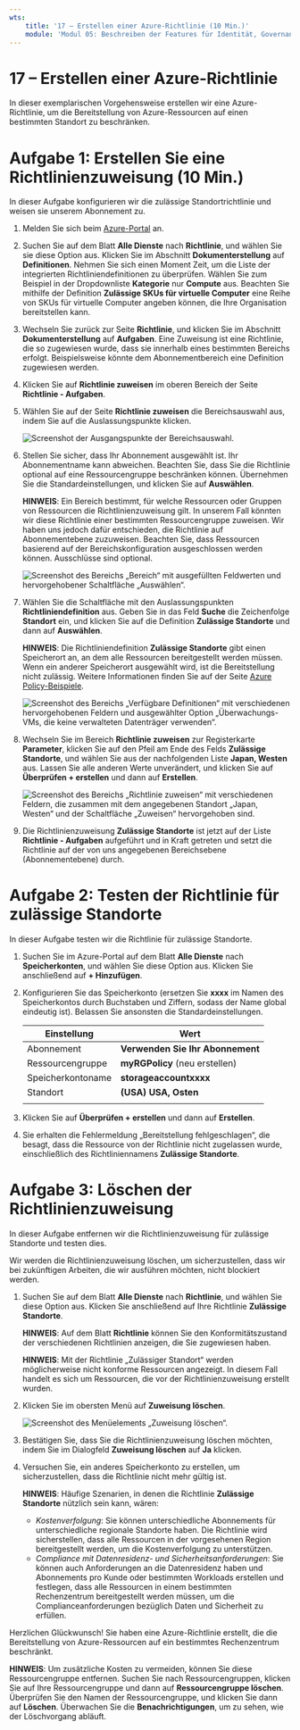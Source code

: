 ```yaml
---
wts:
    title: '17 – Erstellen einer Azure-Richtlinie (10 Min.)'
    module: 'Modul 05: Beschreiben der Features für Identität, Governance, Datenschutz und Compliance'
---
```

# 17 – Erstellen einer Azure-Richtlinie

In dieser exemplarischen Vorgehensweise erstellen wir eine Azure-Richtlinie, um die Bereitstellung von Azure-Ressourcen auf einen bestimmten Standort zu beschränken.

# Aufgabe 1: Erstellen Sie eine Richtlinienzuweisung (10 Min.)

In dieser Aufgabe konfigurieren wir die zulässige Standortrichtlinie und weisen sie unserem Abonnement zu. 

1. Melden Sie sich beim [Azure-Portal](https://portal.azure.com) an.

2. Suchen Sie auf dem Blatt **Alle Dienste** nach **Richtlinie**, und wählen Sie sie diese Option aus. Klicken Sie im Abschnitt **Dokumenterstellung** auf **Definitionen**.  Nehmen Sie sich einen Moment Zeit, um die Liste der integrierten Richtliniendefinitionen zu überprüfen. Wählen Sie zum Beispiel in der Dropdownliste **Kategorie** nur **Compute** aus. Beachten Sie mithilfe der Definition **Zulässige SKUs für virtuelle Computer** eine Reihe von SKUs für virtuelle Computer angeben können, die Ihre Organisation bereitstellen kann.

3. Wechseln Sie zurück zur Seite **Richtlinie**, und klicken Sie im Abschnitt **Dokumenterstellung** auf **Aufgaben**. Eine Zuweisung ist eine Richtlinie, die so zugewiesen wurde, dass sie innerhalb eines bestimmten Bereichs erfolgt. Beispielsweise könnte dem Abonnementbereich eine Definition zugewiesen werden. 

4. Klicken Sie auf **Richtlinie zuweisen** im oberen Bereich der Seite **Richtlinie - Aufgaben**.

5. Wählen Sie auf der Seite **Richtlinie zuweisen** die Bereichsauswahl aus, indem Sie auf die Auslassungspunkte klicken.

    ![Screenshot der Ausgangspunkte der Bereichsauswahl.](../images/1401.png)

6. Stellen Sie sicher, dass Ihr Abonnement ausgewählt ist. Ihr Abonnementname kann abweichen. Beachten Sie, dass Sie die Richtlinie optional auf eine Ressourcengruppe beschränken können. Übernehmen Sie die Standardeinstellungen, und klicken Sie auf **Auswählen**. 

    **HINWEIS**: Ein Bereich bestimmt, für welche Ressourcen oder Gruppen von Ressourcen die Richtlinienzuweisung gilt. In unserem Fall könnten wir diese Richtlinie einer bestimmten Ressourcengruppe zuweisen. Wir haben uns jedoch dafür entschieden, die Richtlinie auf Abonnementebene zuzuweisen. Beachten Sie, dass Ressourcen basierend auf der Bereichskonfiguration ausgeschlossen werden können. Ausschlüsse sind optional.

    ![Screenshot des Bereichs „Bereich“ mit ausgefüllten Feldwerten und hervorgehobener Schaltfläche „Auswählen“. ](../images/1402.png)

7. Wählen Sie die Schaltfläche mit den Auslassungspunkten **Richtliniendefinition** aus. Geben Sie in das Feld **Suche** die Zeichenfolge **Standort** ein, und klicken Sie auf die Definition **Zulässige Standorte** und dann auf **Auswählen**.

    **HINWEIS**: Die Richtliniendefinition **Zulässige Standorte** gibt einen Speicherort an, an dem alle Ressourcen bereitgestellt werden müssen. Wenn ein anderer Speicherort ausgewählt wird, ist die Bereitstellung nicht zulässig. Weitere Informationen finden Sie auf der Seite [Azure Policy-Beispiele](https://docs.microsoft.com/de-de/azure/governance/policy/samples/index).

   ![Screenshot des Bereichs „Verfügbare Definitionen“ mit verschiedenen hervorgehobenen Feldern und ausgewählter Option „Überwachungs-VMs, die keine verwalteten Datenträger verwenden“.](../images/1403.png)

8.  Wechseln Sie im Bereich **Richtlinie zuweisen** zur Registerkarte **Parameter**, klicken Sie auf den Pfeil am Ende des Felds **Zulässige Standorte**, und wählen Sie aus der nachfolgenden Liste **Japan, Westen** aus. Lassen Sie alle anderen Werte unverändert, und klicken Sie auf **Überprüfen + erstellen** und dann auf **Erstellen**.

    ![Screenshot des Bereichs „Richtlinie zuweisen“ mit verschiedenen Feldern, die zusammen mit dem angegebenen Standort „Japan, Westen“ und der Schaltfläche „Zuweisen“ hervorgehoben sind.](../images/1404.png)

9. Die Richtlinienzuweisung **Zulässige Standorte** ist jetzt auf der Liste **Richtlinie - Aufgaben** aufgeführt und in Kraft getreten und setzt die Richtlinie auf der von uns angegebenen Bereichsebene (Abonnementebene) durch.

# Aufgabe 2: Testen der Richtlinie für zulässige Standorte

In dieser Aufgabe testen wir die Richtlinie für zulässige Standorte. 

1. Suchen Sie im Azure-Portal auf dem Blatt **Alle Dienste** nach **Speicherkonten**, und wählen Sie diese Option aus. Klicken Sie anschließend auf **+ Hinzufügen**.

2. Konfigurieren Sie das Speicherkonto (ersetzen Sie **xxxx** im Namen des Speicherkontos durch Buchstaben und Ziffern, sodass der Name global eindeutig ist). Belassen Sie ansonsten die Standardeinstellungen. 

    | Einstellung | Wert | 
    | --- | --- |
    | Abonnement | **Verwenden Sie Ihr Abonnement** |
    | Ressourcengruppe | **myRGPolicy** (neu erstellen) |
    | Speicherkontoname | **storageaccountxxxx** |
    | Standort | **(USA) USA, Osten** |
    | | |

3. Klicken Sie auf **Überprüfen + erstellen** und dann auf **Erstellen**. 

4. Sie erhalten die Fehlermeldung „Bereitstellung fehlgeschlagen“, die besagt, dass die Ressource von der Richtlinie nicht zugelassen wurde, einschließlich des Richtliniennamens **Zulässige Standorte**.

# Aufgabe 3: Löschen der Richtlinienzuweisung

In dieser Aufgabe entfernen wir die Richtlinienzuweisung für zulässige Standorte und testen dies. 

Wir werden die Richtlinienzuweisung löschen, um sicherzustellen, dass wir bei zukünftigen Arbeiten, die wir ausführen möchten, nicht blockiert werden.

1. Suchen Sie auf dem Blatt **Alle Dienste** nach **Richtlinie**, und wählen Sie diese Option aus. Klicken Sie anschließend auf Ihre Richtlinie **Zulässige Standorte**.

    **HINWEIS**: Auf dem Blatt **Richtlinie** können Sie den Konformitätszustand der verschiedenen Richtlinien anzeigen, die Sie zugewiesen haben.

    **HINWEIS**: Mit der Richtlinie „Zulässiger Standort“ werden möglicherweise nicht konforme Ressourcen angezeigt. In diesem Fall handelt es sich um Ressourcen, die vor der Richtlinienzuweisung erstellt wurden.

2. Klicken Sie im obersten Menü auf **Zuweisung löschen**.

   ![Screenshot des Menüelements „Zuweisung löschen“.](../images/1407.png)

3. Bestätigen Sie, dass Sie die Richtlinienzuweisung löschen möchten, indem Sie im Dialogfeld **Zuweisung löschen** auf **Ja** klicken.

4. Versuchen Sie, ein anderes Speicherkonto zu erstellen, um sicherzustellen, dass die Richtlinie nicht mehr gültig ist.

    **HINWEIS**: Häufige Szenarien, in denen die Richtlinie **Zulässige Standorte** nützlich sein kann, wären: 
    - *Kostenverfolgung*: Sie können unterschiedliche Abonnements für unterschiedliche regionale Standorte haben. Die Richtlinie wird sicherstellen, dass alle Ressourcen in der vorgesehenen Region bereitgestellt werden, um die Kostenverfolgung zu unterstützen. 
    - *Compliance mit Datenresidenz- und Sicherheitsanforderungen*: Sie können auch Anforderungen an die Datenresidenz haben und Abonnements pro Kunde oder bestimmten Workloads erstellen und festlegen, dass alle Ressourcen in einem bestimmten Rechenzentrum bereitgestellt werden müssen, um die Complianceanforderungen bezüglich Daten und Sicherheit zu erfüllen.

Herzlichen Glückwunsch! Sie haben eine Azure-Richtlinie erstellt, die die Bereitstellung von Azure-Ressourcen auf ein bestimmtes Rechenzentrum beschränkt.

**HINWEIS**: Um zusätzliche Kosten zu vermeiden, können Sie diese Ressourcengruppe entfernen. Suchen Sie nach Ressourcengruppen, klicken Sie auf Ihre Ressourcengruppe und dann auf **Ressourcengruppe löschen**. Überprüfen Sie den Namen der Ressourcengruppe, und klicken Sie dann auf **Löschen**. Überwachen Sie die **Benachrichtigungen**, um zu sehen, wie der Löschvorgang abläuft.

